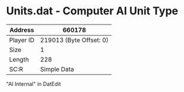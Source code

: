 
#  Units.dat - Computer AI Unit Type
Address   | 660178
----------|-------------
Player ID | 219013 (Byte Offset: 0)
Size 	  | 1
Length 	  | 228
SC:R      | Simple Data

"AI Internal" in DatEdit
